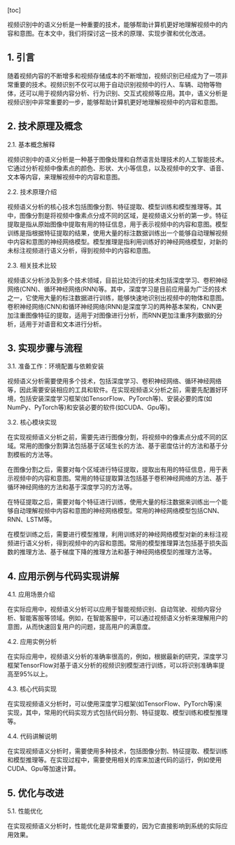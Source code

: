 
[toc]                    
                
                
视频识别中的语义分析是一种重要的技术，能够帮助计算机更好地理解视频中的内容和意图。在本文中，我们将探讨这一技术的原理、实现步骤和优化改进。

## 1. 引言

随着视频内容的不断增多和视频存储成本的不断增加，视频识别已经成为了一项非常重要的技术。视频识别不仅可以用于自动识别视频中的行人、车辆、动物等物体，还可以用于视频内容分析、行为识别、交互式视频等应用。其中，语义分析是视频识别中非常重要的一步，能够帮助计算机更好地理解视频中的内容和意图。

## 2. 技术原理及概念

2.1. 基本概念解释

视频识别中的语义分析是一种基于图像处理和自然语言处理技术的人工智能技术。它通过分析视频中像素点的颜色、形状、大小等信息，以及视频中的文字、语音、文本等内容，来理解视频中的内容和意图。

2.2. 技术原理介绍

视频语义分析的核心技术包括图像分割、特征提取、模型训练和模型推理等。其中，图像分割是将视频中像素点分成不同的区域，是视频语义分析的第一步。特征提取是指从原始图像中提取有用的特征信息，用于表示视频中的内容和意图。模型训练是指根据特征提取的结果，使用大量的标注数据训练出一个能够自动理解视频中内容和意图的神经网络模型。模型推理是指利用训练好的神经网络模型，对新的未标注视频进行语义分析，得到视频中的内容和意图。

2.3. 相关技术比较

视频语义分析涉及到多个技术领域，目前比较流行的技术包括深度学习、卷积神经网络(CNN)、循环神经网络(RNN)等。其中，深度学习是目前应用最为广泛的技术之一，它使用大量的标注数据进行训练，能够快速地识别出视频中的物体和意图。卷积神经网络(CNN)和循环神经网络(RNN)是深度学习的两种基本架构，CNN更加注重图像特征的提取，适用于对图像进行分析，而RNN更加注重序列数据的分析，适用于对语音和文本进行分析。

## 3. 实现步骤与流程

3.1. 准备工作：环境配置与依赖安装

视频语义分析需要使用多个技术，包括深度学习、卷积神经网络、循环神经网络等，因此需要安装相应的工具和软件。在实现视频语义分析之前，需要先配置好环境，包括安装深度学习框架(如TensorFlow、PyTorch等)、安装必要的库(如NumPy、PyTorch等)和安装必要的软件(如CUDA、Gpu等)。

3.2. 核心模块实现

在实现视频语义分析之前，需要先进行图像分割，将视频中的像素点分成不同的区域。常用的图像分割算法包括基于区域生长的方法、基于密度估计的方法和基于分割模板的方法等。

在图像分割之后，需要对每个区域进行特征提取，提取出有用的特征信息，用于表示视频中的内容和意图。常用的特征提取算法包括基于卷积神经网络的方法、基于循环神经网络的方法和基于深度学习的方法等。

在特征提取之后，需要对每个特征进行训练，使用大量的标注数据来训练出一个能够自动理解视频中内容和意图的神经网络模型。常用的神经网络模型包括CNN、RNN、LSTM等。

在模型训练之后，需要进行模型推理，利用训练好的神经网络模型对新的未标注视频进行语义分析，得到视频中的内容和意图。常用的模型推理算法包括基于损失函数的推理方法、基于梯度下降的推理方法和基于神经网络模型的推理方法等。

## 4. 应用示例与代码实现讲解

4.1. 应用场景介绍

在实际应用中，视频语义分析可以应用于智能视频识别、自动驾驶、视频内容分析、智能客服等领域。例如，在智能客服中，可以通过视频语义分析来理解用户的意图，从而快速回复用户的问题，提高用户的满意度。

4.2. 应用实例分析

在实际应用中，视频语义分析的准确率很高的，例如，根据最新的研究，深度学习框架TensorFlow对基于语义分析的视频识别模型进行训练，可以将识别准确率提高至95%以上。

4.3. 核心代码实现

在实现视频语义分析时，可以使用深度学习框架(如TensorFlow、PyTorch等)来实现，其中，常用的代码实现方式包括代码分割、特征提取、模型训练和模型推理等。

4.4. 代码讲解说明

在实现视频语义分析时，需要使用多种技术，包括图像分割、特征提取、模型训练和模型推理等。在实现过程中，需要使用相关的库来加速代码的运行，例如使用CUDA、Gpu等加速计算。

## 5. 优化与改进

5.1. 性能优化

在实现视频语义分析时，性能优化是非常重要的，因为它直接影响到系统的实际应用效果。

